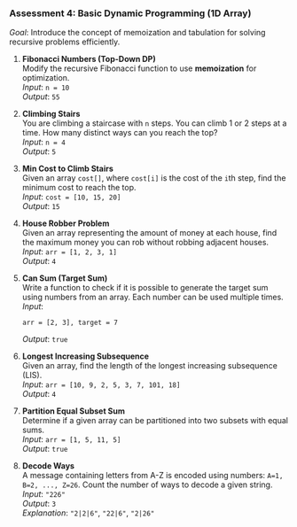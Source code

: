 ### **Assessment 4: Basic Dynamic Programming (1D Array)**
*Goal*: Introduce the concept of memoization and tabulation for solving recursive problems efficiently.

1. **Fibonacci Numbers (Top-Down DP)**  
   Modify the recursive Fibonacci function to use **memoization** for optimization.  
   *Input*: `n = 10`  
   *Output*: `55`

2. **Climbing Stairs**  
   You are climbing a staircase with `n` steps. You can climb 1 or 2 steps at a time. How many distinct ways can you reach the top?  
   *Input*: `n = 4`  
   *Output*: `5`

3. **Min Cost to Climb Stairs**  
   Given an array `cost[]`, where `cost[i]` is the cost of the `i`th step, find the minimum cost to reach the top.  
   *Input*: `cost = [10, 15, 20]`  
   *Output*: `15`

4. **House Robber Problem**  
   Given an array representing the amount of money at each house, find the maximum money you can rob without robbing adjacent houses.  
   *Input*: `arr = [1, 2, 3, 1]`  
   *Output*: `4`

5. **Can Sum (Target Sum)**  
   Write a function to check if it is possible to generate the target sum using numbers from an array. Each number can be used multiple times.  
   *Input*:  
   ```
   arr = [2, 3], target = 7
   ```  
   *Output*: `true`

6. **Longest Increasing Subsequence**  
   Given an array, find the length of the longest increasing subsequence (LIS).  
   *Input*: `arr = [10, 9, 2, 5, 3, 7, 101, 18]`  
   *Output*: `4`

7. **Partition Equal Subset Sum**  
   Determine if a given array can be partitioned into two subsets with equal sums.  
   *Input*: `arr = [1, 5, 11, 5]`  
   *Output*: `true`

8. **Decode Ways**  
   A message containing letters from A-Z is encoded using numbers: `A=1, B=2, ..., Z=26`. Count the number of ways to decode a given string.  
   *Input*: `"226"`  
   *Output*: `3`  
   *Explanation*: `"2|2|6"`, `"22|6"`, `"2|26"`
